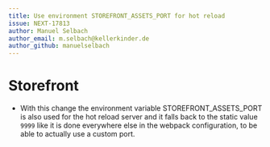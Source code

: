 ```yaml
---
title: Use environment STOREFRONT_ASSETS_PORT for hot reload
issue: NEXT-17813
author: Manuel Selbach
author_email: m.selbach@kellerkinder.de 
author_github: manuelselbach
---
```

# Storefront

* With this change the environment variable STOREFRONT_ASSETS_PORT is also used for the hot reload server and it falls back to the static value `9999` like it is done everywhere else in the webpack configuration, to be able to actually use a custom port.
